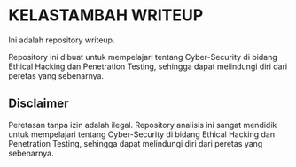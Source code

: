 # KELASTAMBAH WRITEUP
Ini adalah repository writeup.

Repository ini dibuat untuk mempelajari tentang Cyber-Security di bidang Ethical Hacking dan Penetration Testing, sehingga dapat melindungi diri dari peretas yang sebenarnya.


## Disclaimer
Peretasan tanpa izin adalah ilegal. Repository analisis ini sangat mendidik untuk mempelajari tentang Cyber-Security di bidang Ethical Hacking dan Penetration Testing, sehingga dapat melindungi diri dari peretas yang sebenarnya.
